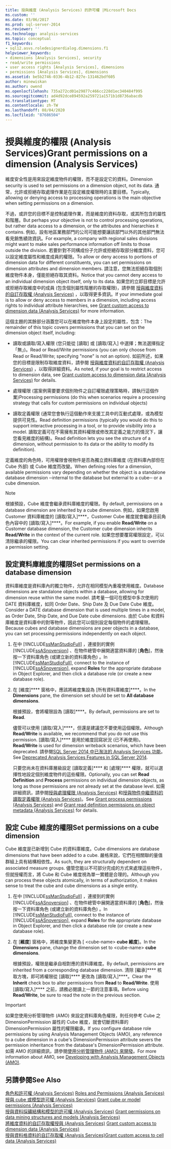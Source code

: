 ```yaml
---
title: 授與維度 (Analysis Services) 的許可權 |Microsoft Docs
ms.custom: ''
ms.date: 03/06/2017
ms.prod: sql-server-2014
ms.reviewer: ''
ms.technology: analysis-services
ms.topic: conceptual
f1_keywords:
- sql12.asvs.roledesignerdialog.dimensions.f1
helpviewer_keywords:
- dimensions [Analysis Services], security
- read/write permissions
- user access rights [Analysis Services], dimensions
- permissions [Analysis Services], dimensions
ms.assetid: be5b2746-0336-4b12-827e-131462bdf605
author: minewiskan
ms.author: owend
ms.openlocfilehash: 735a272cd01e29877c466cc228d1ec340484f995
ms.sourcegitcommit: ad4d92dce894592a259721a1571b1d8736abacdb
ms.translationtype: MT
ms.contentlocale: zh-TW
ms.lasthandoff: 08/04/2020
ms.locfileid: "87686504"
---
```

# <a name="grant-permissions-on-a-dimension-analysis-services"></a><span data-ttu-id="7cdc1-102">授與維度的權限 (Analysis Services)</span><span class="sxs-lookup"><span data-stu-id="7cdc1-102">Grant permissions on a dimension (Analysis Services)</span></span>
  <span data-ttu-id="7cdc1-103">維度安全性是用來設定維度物件的權限，而不是設定它的資料。</span><span class="sxs-lookup"><span data-stu-id="7cdc1-103">Dimension security is used to set permissions on a dimension object, not its data.</span></span> <span data-ttu-id="7cdc1-104">通常，允許或拒絕存取處理作業是在設定維度權限時的主要目標。</span><span class="sxs-lookup"><span data-stu-id="7cdc1-104">Typically, allowing or denying access to processing operations is the main objective when setting permissions on a dimension.</span></span>  
  
 <span data-ttu-id="7cdc1-105">不過，或許您的目標不是控制處理作業，而是維度的資料存取，或其所包含的屬性和階層。</span><span class="sxs-lookup"><span data-stu-id="7cdc1-105">But perhaps your objective is not to control processing operations, but rather data access to a dimension, or the attributes and hierarchies it contains.</span></span> <span data-ttu-id="7cdc1-106">例如，設有地區業務部門的公司可能想要讓該部門以外的其他部門無法看見銷售績效資訊。</span><span class="sxs-lookup"><span data-stu-id="7cdc1-106">For example, a company with regional sales divisions might want to make sales performance information off limits to those outside the division.</span></span> <span data-ttu-id="7cdc1-107">若要針對不同構成份子允許或拒絕存取部分維度資料，您可以設定維度屬性和維度成員的權限。</span><span class="sxs-lookup"><span data-stu-id="7cdc1-107">To allow or deny access to portions of dimension data for different constituents, you can set permissions on dimension attributes and dimension members.</span></span> <span data-ttu-id="7cdc1-108">請注意，您無法拒絕存取個別維度物件本身，僅能拒絕存取其資料。</span><span class="sxs-lookup"><span data-stu-id="7cdc1-108">Notice that you cannot deny access to an individual dimension object itself, only to its data.</span></span> <span data-ttu-id="7cdc1-109">如果您的立即目標是允許或拒絕存取維度中的成員 (包含個別屬性階層的存取權限)，請參閱 [授與維度資料的自訂存取權 &#40;Analysis Services&#41;](grant-custom-access-to-dimension-data-analysis-services.md) ，以取得更多資訊。</span><span class="sxs-lookup"><span data-stu-id="7cdc1-109">If your immediate goal is to allow or deny access to members in a dimension, including access rights to individual attribute hierarchies, see [Grant custom access to dimension data &#40;Analysis Services&#41;](grant-custom-access-to-dimension-data-analysis-services.md) for more information.</span></span>  
  
 <span data-ttu-id="7cdc1-110">這個主題的其餘部分涵蓋您可以在維度物件本身上設定的屬性，包含：</span><span class="sxs-lookup"><span data-stu-id="7cdc1-110">The remainder of this topic covers permissions that you can set on the dimension object itself, including:</span></span>  
  
-   <span data-ttu-id="7cdc1-111">讀取或讀取/寫入權限 (您只能從 [讀取] 或 [讀取/寫入] 中選擇；無法選擇指定「無」)。</span><span class="sxs-lookup"><span data-stu-id="7cdc1-111">Read or Read/Write permissions (you can only choose from Read or Read/Write; specifying "none" is not an option).</span></span> <span data-ttu-id="7cdc1-112">如前所述，如果您的目標是限制存取維度資料，請參閱 [授與維度資料的自訂存取權 &#40;Analysis Services&#41;](grant-custom-access-to-dimension-data-analysis-services.md) ，以取得詳細資料。</span><span class="sxs-lookup"><span data-stu-id="7cdc1-112">As noted, if your goal is to restrict access to dimension data, see [Grant custom access to dimension data &#40;Analysis Services&#41;](grant-custom-access-to-dimension-data-analysis-services.md) for details.</span></span>  
  
-   <span data-ttu-id="7cdc1-113">處理權限 (當案例需要要求個別物件之自訂權限處理策略時，請執行這個作業)</span><span class="sxs-lookup"><span data-stu-id="7cdc1-113">Processing permissions (do this when scenarios require a processing strategy that calls for custom permissions on individual objects)</span></span>  
  
-   <span data-ttu-id="7cdc1-114">讀取定義權限 (通常您會執行這個動作來支援工具中的互動式處理，或為模型提供可見性。</span><span class="sxs-lookup"><span data-stu-id="7cdc1-114">Read definition permissions (typically you would do this to support interactive processing in a tool, or to provide visibility into a model.</span></span> <span data-ttu-id="7cdc1-115">讀取定義可在不需擁有其資料權限或修改其定義之能力的情況下，讓您看見維度的結構)。</span><span class="sxs-lookup"><span data-stu-id="7cdc1-115">Read definition lets you see the structure of a dimension, without permission to its data or the ability to modify its definition).</span></span>  
  
 <span data-ttu-id="7cdc1-116">定義維度的角色時，可用權限會視物件是否為獨立資料庫維度 (在資料庫內部但在 Cube 外部) 或 Cube 維度而改變。</span><span class="sxs-lookup"><span data-stu-id="7cdc1-116">When defining roles for a dimension, available permissions vary depending on whether the object is a standalone database dimension ─internal to the database but external to a cube─ or a cube dimension.</span></span>  
  
> [!NOTE]  
>  <span data-ttu-id="7cdc1-117">根據預設，Cube 維度會繼承資料庫維度的權限。</span><span class="sxs-lookup"><span data-stu-id="7cdc1-117">By default, permissions on a database dimension are inherited by a cube dimension.</span></span> <span data-ttu-id="7cdc1-118">例如，如果您啟用 Customer 資料庫維度的 [讀取/寫入]\*\*\*\*，Customer Cube 維度就會繼承目前角色內容中的 [讀取/寫入]\*\*\*\*。</span><span class="sxs-lookup"><span data-stu-id="7cdc1-118">For example, if you enable **Read/Write** on a Customer database dimension, the Customer cube dimension inherits **Read/Write** in the context of the current role.</span></span> <span data-ttu-id="7cdc1-119">如果您想要覆寫權限設定，可以清除繼承的權限。</span><span class="sxs-lookup"><span data-stu-id="7cdc1-119">You can clear inherited permissions if you want to override a permission setting.</span></span>  
  
## <a name="set-permissions-on-a-database-dimension"></a><span data-ttu-id="7cdc1-120">設定資料庫維度的權限</span><span class="sxs-lookup"><span data-stu-id="7cdc1-120">Set permissions on a database dimension</span></span>  
 <span data-ttu-id="7cdc1-121">資料庫維度是資料庫內的獨立物件，允許在相同模型內重複使用維度。</span><span class="sxs-lookup"><span data-stu-id="7cdc1-121">Database dimensions are standalone objects within a database, allowing for dimension reuse within the same model.</span></span> <span data-ttu-id="7cdc1-122">請考量一個可在模型中多次使用的 DATE 資料庫維度，如同 Order Date、Ship Date 及 Due Date Cube 維度。</span><span class="sxs-lookup"><span data-stu-id="7cdc1-122">Consider a DATE database dimension that is used multiple times in a model, as Order Date, Ship Date, and Due Date cube dimensions.</span></span> <span data-ttu-id="7cdc1-123">由於 Cube 和資料庫維度是資料庫中的對等物件，因此您可以個別設定每個物件的處理權限。</span><span class="sxs-lookup"><span data-stu-id="7cdc1-123">Because cubes and database dimensions are peer objects in a database, you can set processing permissions independently on each object.</span></span>  
  
1.  <span data-ttu-id="7cdc1-124">在中 [!INCLUDE[ssManStudioFull](../../includes/ssmanstudiofull-md.md)] ，連接到的實例 [!INCLUDE[ssASnoversion](../../includes/ssasnoversion-md.md)] 、在物件總管中展開適當資料庫的 [**角色**]，然後按一下資料庫角色 (或建立新的資料庫角色) 。</span><span class="sxs-lookup"><span data-stu-id="7cdc1-124">In [!INCLUDE[ssManStudioFull](../../includes/ssmanstudiofull-md.md)], connect to the instance of [!INCLUDE[ssASnoversion](../../includes/ssasnoversion-md.md)], expand **Roles** for the appropriate database in Object Explorer, and then click a database role (or create a new database role).</span></span>  
  
2.  <span data-ttu-id="7cdc1-125">在 [維度]\*\*\*\* 窗格中，應該將維度集設為 [所有資料庫維度]\*\*\*\*。</span><span class="sxs-lookup"><span data-stu-id="7cdc1-125">In the **Dimensions** pane, the dimension set should be set to **All database dimensions**.</span></span>  
  
     <span data-ttu-id="7cdc1-126">根據預設，會將權限設為 [讀取]\*\*\*\*。</span><span class="sxs-lookup"><span data-stu-id="7cdc1-126">By default, permissions are set to **Read**.</span></span>  
  
     <span data-ttu-id="7cdc1-127">儘管可以使用 [讀取/寫入]\*\*\*\*，但還是建議您不要使用這個權限。</span><span class="sxs-lookup"><span data-stu-id="7cdc1-127">Although **Read/Write** is available, we recommend that you do not use this permission.</span></span> <span data-ttu-id="7cdc1-128">[讀取/寫入]\*\*\*\* 是用於維度回寫狀況 (已不再使用)。</span><span class="sxs-lookup"><span data-stu-id="7cdc1-128">**Read/Write** is used for dimension writeback scenarios, which have been deprecated.</span></span> <span data-ttu-id="7cdc1-129">請參閱[SQL Server 2014 中已淘汰的 Analysis Services 功能](../deprecated-analysis-services-features-in-sql-server-2014.md)。</span><span class="sxs-lookup"><span data-stu-id="7cdc1-129">See [Deprecated Analysis Services Features in SQL Server 2014](../deprecated-analysis-services-features-in-sql-server-2014.md).</span></span>  
  
     <span data-ttu-id="7cdc1-130">只要您尚未在資料庫層級設定 [讀取定義]\*\*\*\* 和 [處理]\*\*\*\* 權限，就可以選擇性地設定個別維度物件的這些權限。</span><span class="sxs-lookup"><span data-stu-id="7cdc1-130">Optionally, you can set **Read Definition** and **Process** permissions on individual dimension objects, as long as those permissions are not already set at the database level.</span></span> <span data-ttu-id="7cdc1-131">如需詳細資訊，請參閱[授與處理權限 &#40;Analysis Services&#41;](grant-process-permissions-analysis-services.md) 和[授與物件中繼資料的讀取定義權限 &#40;Analysis Services&#41;](grant-read-definition-permissions-on-object-metadata-analysis-services.md)。</span><span class="sxs-lookup"><span data-stu-id="7cdc1-131">See [Grant process permissions &#40;Analysis Services&#41;](grant-process-permissions-analysis-services.md) and [Grant read definition permissions on object metadata &#40;Analysis Services&#41;](grant-read-definition-permissions-on-object-metadata-analysis-services.md) for details.</span></span>  
  
## <a name="set-permissions-on-a-cube-dimension"></a><span data-ttu-id="7cdc1-132">設定 Cube 維度的權限</span><span class="sxs-lookup"><span data-stu-id="7cdc1-132">Set permissions on a cube dimension</span></span>  
 <span data-ttu-id="7cdc1-133">Cube 維度是已新增到 Cube 的資料庫維度。</span><span class="sxs-lookup"><span data-stu-id="7cdc1-133">Cube dimensions are database dimensions that have been added to a cube.</span></span> <span data-ttu-id="7cdc1-134">嚴格來說，它們在相關聯的量值群組上具有結構相依性。</span><span class="sxs-lookup"><span data-stu-id="7cdc1-134">As such, they are structurally dependent on associated measure groups.</span></span> <span data-ttu-id="7cdc1-135">儘管您能以不可部分完成的方式來處理這些物件，但就授權而言，將 Cube 和 Cube 維度視為單一實體是合理的。</span><span class="sxs-lookup"><span data-stu-id="7cdc1-135">Although you can process these objects atomically, in terms of authorization, it makes sense to treat the cube and cube dimensions as a single entity.</span></span>  
  
1.  <span data-ttu-id="7cdc1-136">在中 [!INCLUDE[ssManStudioFull](../../includes/ssmanstudiofull-md.md)] ，連接到的實例 [!INCLUDE[ssASnoversion](../../includes/ssasnoversion-md.md)] 、在物件總管中展開適當資料庫的 [**角色**]，然後按一下資料庫角色 (或建立新的資料庫角色) 。</span><span class="sxs-lookup"><span data-stu-id="7cdc1-136">In [!INCLUDE[ssManStudioFull](../../includes/ssmanstudiofull-md.md)], connect to the instance of [!INCLUDE[ssASnoversion](../../includes/ssasnoversion-md.md)], expand **Roles** for the appropriate database in Object Explorer, and then click a database role (or create a new database role).</span></span>  
  
2.  <span data-ttu-id="7cdc1-137">在 [**維度**] 窗格中，將維度集變更為 [ \<cube-name> **cube 維度**]。</span><span class="sxs-lookup"><span data-stu-id="7cdc1-137">In the **Dimensions** pane, change the dimension set to \<cube-name> **cube dimensions**.</span></span>  
  
     <span data-ttu-id="7cdc1-138">根據預設，權限是繼承自相對應的資料庫維度。</span><span class="sxs-lookup"><span data-stu-id="7cdc1-138">By default, permissions are inherited from a corresponding database dimension.</span></span> <span data-ttu-id="7cdc1-139">清除 [繼承]\*\*\*\* 核取方塊，即可將權限從 [讀取]\*\*\*\* 更改為 [讀取/寫入]\*\*\*\*。</span><span class="sxs-lookup"><span data-stu-id="7cdc1-139">Clear the **Inherit** check box to alter permissions from **Read** to **Read/Write**.</span></span> <span data-ttu-id="7cdc1-140">使用 [讀取/寫入]\*\*\*\* 之前，請務必閱讀上一節的注意事項。</span><span class="sxs-lookup"><span data-stu-id="7cdc1-140">Before using **Read/Write**, be sure to read the note in the previous section.</span></span>  
  
> [!IMPORTANT]  
>  <span data-ttu-id="7cdc1-141">如果您使用分析管理物件 (AMO) 來設定資料庫角色權限，則任何參考 Cube 之 DimensionPermission 屬性的 Cube 維度，就會切斷資料庫的 DimensionPermission 屬性的權限繼承。</span><span class="sxs-lookup"><span data-stu-id="7cdc1-141">If you configure database role permissions by using Analysis Management Objects (AMO), any reference to a cube dimension in a cube's DimensionPermission attribute severs the permission inheritance from the database's DimensionPermission attribute.</span></span> <span data-ttu-id="7cdc1-142">如需 AMO 的詳細資訊，請參閱[使用分析管理物件 &#40;AMO&#41; 來開發](https://docs.microsoft.com/bi-reference/amo/developing-with-analysis-management-objects-amo)。</span><span class="sxs-lookup"><span data-stu-id="7cdc1-142">For more information about AMO, see [Developing with Analysis Management Objects &#40;AMO&#41;](https://docs.microsoft.com/bi-reference/amo/developing-with-analysis-management-objects-amo).</span></span>  
  
## <a name="see-also"></a><span data-ttu-id="7cdc1-143">另請參閱</span><span class="sxs-lookup"><span data-stu-id="7cdc1-143">See Also</span></span>  
 <span data-ttu-id="7cdc1-144">[角色和許可權 &#40;Analysis Services&#41;](roles-and-permissions-analysis-services.md) </span><span class="sxs-lookup"><span data-stu-id="7cdc1-144">[Roles and Permissions &#40;Analysis Services&#41;](roles-and-permissions-analysis-services.md) </span></span>  
 <span data-ttu-id="7cdc1-145">[授與 cube 或模型許可權 &#40;Analysis Services&#41;](grant-cube-or-model-permissions-analysis-services.md) </span><span class="sxs-lookup"><span data-stu-id="7cdc1-145">[Grant cube or model permissions &#40;Analysis Services&#41;](grant-cube-or-model-permissions-analysis-services.md) </span></span>  
 <span data-ttu-id="7cdc1-146">[授與資料採礦結構和模型的許可權 &#40;Analysis Services&#41;](grant-permissions-on-data-mining-structures-and-models-analysis-services.md) </span><span class="sxs-lookup"><span data-stu-id="7cdc1-146">[Grant permissions on data mining structures and models &#40;Analysis Services&#41;](grant-permissions-on-data-mining-structures-and-models-analysis-services.md) </span></span>  
 <span data-ttu-id="7cdc1-147">[將維度資料的自訂存取權授與 &#40;Analysis Services&#41;](grant-custom-access-to-dimension-data-analysis-services.md) </span><span class="sxs-lookup"><span data-stu-id="7cdc1-147">[Grant custom access to dimension data &#40;Analysis Services&#41;](grant-custom-access-to-dimension-data-analysis-services.md) </span></span>  
 [<span data-ttu-id="7cdc1-148">授與資料格資料的自訂存取權 &#40;Analysis Services&#41;</span><span class="sxs-lookup"><span data-stu-id="7cdc1-148">Grant custom access to cell data &#40;Analysis Services&#41;</span></span>](grant-custom-access-to-cell-data-analysis-services.md)  
  
  
